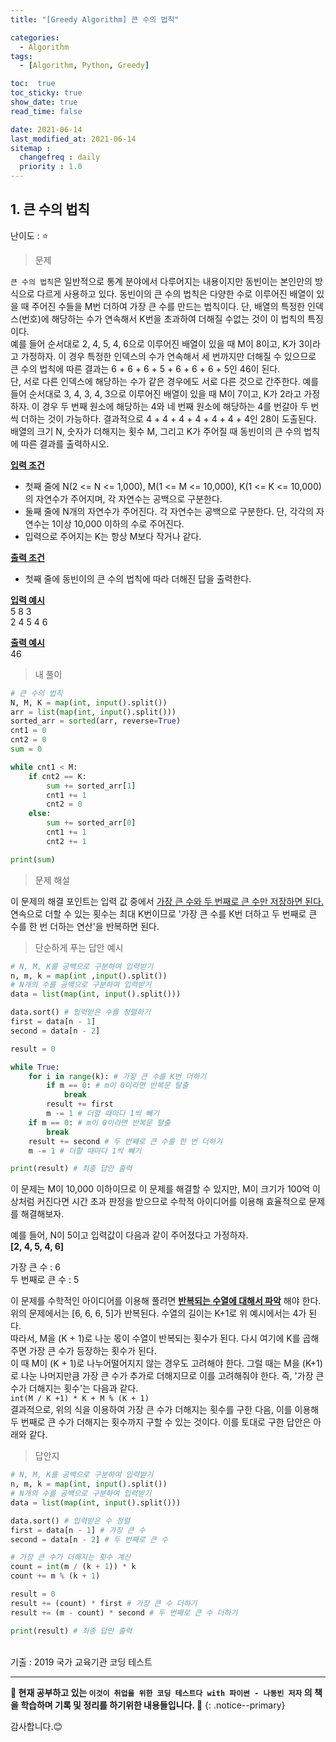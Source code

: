 ```yaml
---
title: "[Greedy Algorithm] 큰 수의 법칙"

categories:
  - Algorithm
tags:
  - [Algorithm, Python, Greedy]

toc:  true
toc_sticky: true
show_date: true
read_time: false

date: 2021-06-14
last_modified_at: 2021-06-14
sitemap :
  changefreq : daily
  priority : 1.0
---
```

## 1. 큰 수의 법칙  

난이도 : ⭐  

> 문제  

`큰 수의 법칙`은 일반적으로 통계 분야에서 다루어지는 내용이지만 동빈이는 본인만의 방식으로 다르게 사용하고 있다. 동빈이의 큰 수의 법칙은 다양한 수로 이루어진 배열이 있을 때 주어진 수들을 M번 더하여 가장 큰 수를 만드는 법칙이다. 단, 배열의 특정한 인덱스(번호)에 해당하는 수가 연속해서 K번을 초과하여 더해질 수없는 것이 이 법칙의 특징이다.  
예를 들어 순서대로 2, 4, 5, 4, 6으로 이루어진 배열이 있을 때 M이 8이고, K가 3이라고 가정하자. 이 경우 특정한 인덱스의 수가 연속해서 세 번까지만 더해질 수 있으므로 큰 수의 법칙에 따른 결과는 6 + 6 + 6 + 5 + 6 + 6 + 6 + 5인 46이 된다.  
단, 서로 다른 인덱스에 해당하는 수가 같은 경우에도 서로 다른 것으로 간주한다. 예를 들어 순서대로 3, 4, 3, 4, 3으로 이루어진 배열이 있을 때 M이 7이고, K가 2라고 가정하자. 이 경우 두 번째 원소에 해당하는 4와 네 번째 원소에 해당하는 4를 번갈아 두 번씩 더하는 것이 가능하다. 결과적으로 4 + 4 + 4 + 4 + 4 + 4 + 4인 28이 도출된다.  
배열의 크기 N, 숫자가 더해지는 횟수 M, 그리고 K가 주어질 때 동빈이의 큰 수의 법칙에 따른 결과를 출력하시오.  

**<u>입력 조건</u>**  
- 첫째 줄에 N(2 <= N <= 1,000), M(1 <= M <= 10,000), K(1 <= K <= 10,000)의 자연수가 주어지며, 각 자연수는 공백으로 구분한다.  
- 둘째 줄에 N개의 자연수가 주어진다. 각 자연수는 공백으로 구분한다. 단, 각각의 자연수는 1이상 10,000 이하의 수로 주어진다.  
- 입력으로 주어지는 K는 항상 M보다 작거나 같다.  

**<u>출력 조건</u>**  
- 첫째 줄에 동빈이의 큰 수의 법칙에 따라 더해진 답을 출력한다.  

**<u>입력 예시</u>**  
5 8 3  
2 4 5 4 6  

**<u>출력 예시</u>**  
46  

> 내 풀이  

```python
# 큰 수의 법칙
N, M, K = map(int, input().split())
arr = list(map(int, input().split()))
sorted_arr = sorted(arr, reverse=True)
cnt1 = 0
cnt2 = 0
sum = 0

while cnt1 < M:
    if cnt2 == K:
        sum += sorted_arr[1]
        cnt1 += 1
        cnt2 = 0
    else:
        sum += sorted_arr[0]
        cnt1 += 1
        cnt2 += 1

print(sum)
```

> 문제 해설  

이 문제의 해결 포인트는 입력 값 중에서 <u>가장 큰 수와 두 번째로 큰 수만 저장하면 된다. </u>  
연속으로 더할 수 있는 횟수는 최대 K번이므로 '가장 큰 수를 K번 더하고 두 번째로 큰 수를 한 번 더하는 연산'을 반복하면 된다.  

> 단순하게 푸는 답안 예시  

```python
# N, M, K를 공백으로 구분하여 입력받기
n, m, k = map(int ,input().split())
# N개의 수를 공백으로 구분하여 입력받기
data = list(map(int, input().split()))

data.sort() # 입력받은 수를 정렬하기
first = data[n - 1]
second = data[n - 2]

result = 0

while True:
    for i in range(k): # 가장 큰 수를 K번 더하기
        if m == 0: # m이 0이라면 반복문 탈출
            break
        result += first
        m -= 1 # 더할 때마다 1씩 빼기
    if m == 0: # m이 0이라면 반복문 탈출
        break
    result += second # 두 번째로 큰 수를 한 번 더하기
    m -= 1 # 더할 때마다 1씩 빼기

print(result) # 최종 답안 출력
```

이 문제는 M이 10,000 이하이므로 이 문제를 해결할 수 있지만, M이 크기가 100억 이상처럼 커진다면 시간 초과 판정을 받으므로 수학적 아이디어를 이용해 효율적으로 문제를 해결해보자.  

예를 들어, N이 5이고 입력값이 다음과 같이 주어졌다고 가정하자.  
**[2, 4, 5, 4, 6]**  

가장 큰 수 : 6  
두 번째로 큰 수 : 5  

이 문제를 수학적인 아이디어를 이용해 풀려면 **<u>반복되는 수열에 대해서 파악</u>** 해야 한다.  
위의 문제에서는 [6, 6, 6, 5]가 반복된다. 수열의 길이는 K+1로 위 예시에서는 4가 된다.  
따라서, M을 (K + 1)로 나눈 몫이 수열이 반복되는 횟수가 된다.  다시 여기에 K를 곱해주면 가장 큰 수가 등장하는 횟수가 된다.  
이 때 M이 (K + 1)로 나누어떨어지지 않는 경우도 고려해야 한다. 그럴 때는 M을 (K+1)로 나눈 나머지만큼 가장 큰 수가 추가로 더해지므로 이를 고려해줘야 한다. 즉, '가장 큰 수가 더해지는 횟수'는 다음과 같다.  
`int(M / K +1) * K + M % (K + 1)`  
결과적으로, 위의 식을 이용하여 가장 큰 수가 더해지는 횟수를 구한 다음, 이를 이용해 두 번째로 큰 수가 더해지는 횟수까지 구할 수 있는 것이다. 이를 토대로 구한 답안은 아래와 같다.  

> 답안지  

```python
# N, M, K를 공백으로 구분하여 입력받기
n, m, k = map(int, input().split())
# N개의 수를 공백으로 구분하여 입력받기
data = list(map(int, input().split()))

data.sort() # 입력받은 수 정렬
first = data[n - 1] # 가장 큰 수
second = data[n - 2] # 두 번째로 큰 수

# 가장 큰 수가 더해지는 횟수 계산
count = int(m / (k + 1)) * k
count += m % (k + 1)

result = 0
result += (count) * first # 가장 큰 수 더하기
result += (m - count) * second # 두 번째로 큰 수 더하기

print(result) # 최종 답안 출력
```
<br>
기출 : 2019 국가 교육기관 코딩 테스트  


---
**🐢 현재 공부하고 있는 `이것이 취업을 위한 코딩 테스트다 with 파이썬 - 나동빈 저자` 의 책을 학습하며 기록 및 정리를 하기위한 내용들입니다. 🐢**
{: .notice--primary}   

감사합니다.😊
